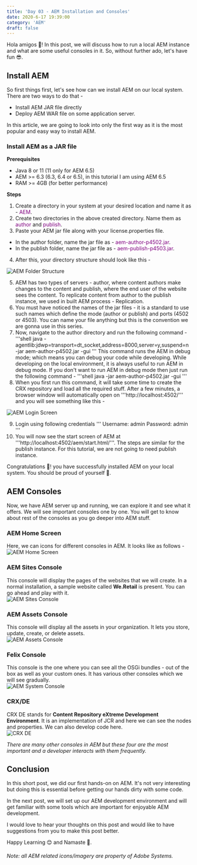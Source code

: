 ```yaml
---
title: 'Day 03 - AEM Installation and Consoles'
date: 2020-6-17 19:39:00
category: 'AEM'
draft: false
---
```


Hola amigos :wave:! In this post, we will discuss how to run a local AEM instance and what are some useful consoles in it. So, without further ado, let's have fun :sunglasses:.

## Install AEM
So first things first, let's see how can we install AEM on our local system. There are two ways to do that -
- Install AEM JAR file directly
- Deploy AEM WAR file on some application server.

In this article, we are going to look into only the first way as it is the most popular and easy way to install AEM.

### Install AEM as a JAR file

**Prerequisites**
- Java 8 or 11 (11 only for AEM 6.5)
- AEM >= 6.3 (6.3, 6.4 or 6.5), in this tutorial I am using AEM 6.5
- RAM >= 4GB (for better performance)

**Steps**
1. Create a directory in your system at your desired location and name it as - <span style="color: purple;">AEM</span>.
2. Create two directories in the above created directory. Name them as <span style="color: purple;">author</span> and <span style="color: purple;">publish</span>.
3. Paste your AEM jar file along with your license.properties file.
- In the author folder, name the jar file as - <span style="color: purple;">aem-author-p4502.jar</span>.
- In the publish folder, name the jar file as - <span style="color: purple;">aem-publish-p4503.jar</span>.
4. After this, your directory structure should look like this -

<img src='../media/aem-folder-structure.svg' alt='AEM Folder Structure' style="display: block; margin-left: auto; margin-right: auto;">

5. AEM has two types of servers - author, where content authors make changes to the content and publish, where the end user of the website sees the content. To replicate content from author to the publish instance, we used in built AEM process - Replication.
6. You must have noticed the names of the jar files - it is a standard to use such names which define the mode (author or publish) and ports (4502 or 4503). You can name your file anything but this is the convention we are gonna use in this series.
7. Now, navigate to the author directory and run the following command -
'''shell
java -agentlib:jdwp=transport=dt_socket,address=8000,server=y,suspend=n -jar aem-author-p4502.jar -gui
'''
This command runs the AEM in debug mode; which means you can debug your code while developing. While developing on the local environment, it is always useful to run AEM in debug mode.
If you don't want to run AEM in debug mode then just run the following command -
'''shell
java -jar aem-author-p4502.jar -gui
'''
8. When you first run this command, it will take some time to create the CRX repository and load all the required stuff. After a few minutes, a browser window will automatically open on '''http://localhost:4502/''' and you will see something like this -

<img src='../media/aem-login-screen.jpg' alt='AEM Login Screen' style="display: block; margin-left: auto; margin-right: auto;">

9. Login using following credentials
'''
Username: admin
Password: admin
'''
10. You will now see the start screen of AEM at '''http://localhost:4502/aem/start.html/'''. The steps are similar for the publish instance. For this tutorial, we are not going to need publish instance.

Congratulations :handshake:! you have successfully installed AEM on your local system. You should be proud of yourself :clap:.

## AEM Consoles
Now, we have AEM server up and running, we can explore it and see what it offers. We will see important consoles one by one. You will get to know about rest of the consoles as you go deeper into AEM stuff.

### AEM Home Screen
Here, we can icons for different consoles in AEM. It looks like as follows -
<img src='../media/aem-home-screen.jpg' alt='AEM Home Screen' style="display: block; margin-left: auto; margin-right: auto;">

### AEM Sites Console
This console will display the pages of the websites that we will create. In a normal installation, a sample website called **We.Retail** is present. You can go ahead and play with it.
<img src='../media/aem-sites-console.jpg' alt='AEM Sites Console' style="display: block; margin-left: auto; margin-right: auto;">

### AEM Assets Console
This console will display all the assets in your organization. It lets you store, update, create, or delete assets.
<img src='../media/aem-assets-console.jpg' alt='AEM Assets Console' style="display: block; margin-left: auto; margin-right: auto;">

### Felix Console
This console is the one where you can see all the OSGi bundles - out of the box as well as your custom ones. It has various other consoles which we will see gradually.
<img src='../media/aem-system-console.jpg' alt='AEM System Console' style="display: block; margin-left: auto; margin-right: auto;">

### CRX/DE
CRX DE stands for **Content Repository eXtreme Development Environment**. It is an implementation of JCR and here we can see the nodes and properties. We can also develop code here.
<img src='../media/aem-crxde.jpg' alt='CRX DE' style="display: block; margin-left: auto; margin-right: auto;">

<i style="margin-top:40px; margin-bottom: 40px;">There are many other consoles in AEM but these four are the most important and a developer interacts with them frequently.</i>

## Conclusion
In this short post, we did our first hands-on on AEM. It's not very interesting but doing this is essential before getting our hands dirty with some code.

In the next post, we will set up our AEM development environment and will get familiar with some tools which are important for enjoyable AEM development.

I would love to hear your thoughts on this post and would like to have suggestions from you to make this post better.

Happy Learning 😊 and Namaste :pray:.

<h6>Note: all AEM related icons/imagery are property of Adobe Systems.</h6>